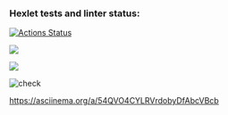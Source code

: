 ### Hexlet tests and linter status:
[![Actions Status](https://github.com/devriez/python-project-lvl2/workflows/hexlet-check/badge.svg)](https://github.com/devriez/python-project-lvl2/actions)

<a href="https://codeclimate.com/github/devriez/python-project-lvl2/maintainability"><img src="https://api.codeclimate.com/v1/badges/af9b1e8df3711153892c/maintainability" /></a>

<a href="https://codeclimate.com/github/devriez/python-project-lvl2/test_coverage"><img src="https://api.codeclimate.com/v1/badges/af9b1e8df3711153892c/test_coverage" /></a>

![check](https://github.com/devriez/python-project-lvl2/workflows/check/badge.svg)

https://asciinema.org/a/54QVO4CYLRVrdobyDfAbcVBcb
